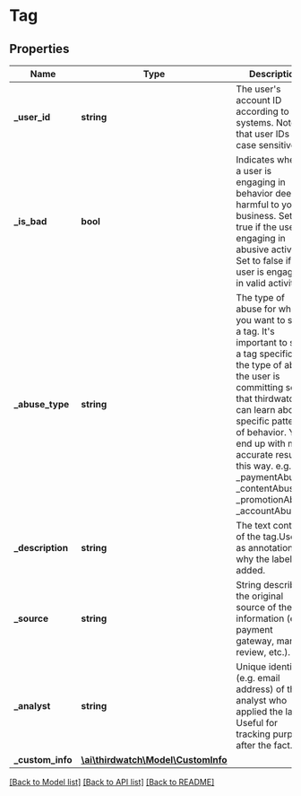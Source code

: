 # Tag

## Properties
Name | Type | Description | Notes
------------ | ------------- | ------------- | -------------
**_user_id** | **string** | The user&#39;s account ID according to your systems. Note that user IDs are case sensitive. | [optional] 
**_is_bad** | **bool** | Indicates whether a user is engaging in behavior deemed harmful to your business. Set to true if the user is engaging in abusive activity. Set to false if the user is engaging in valid activity. | [optional] 
**_abuse_type** | **string** | The type of abuse for which you want to send a tag. It&#39;s important to send a tag specific to the type of abuse the user is committing so that thirdwatch can learn about specific patterns of behavior. You&#39;ll end up with more accurate results this way. e.g. _paymentAbuse, _contentAbuse, _promotionAbuse, _accountAbuse | [optional] 
**_description** | **string** | The text content of the tag.Useful as annotation on why the label was added. | [optional] 
**_source** | **string** | String describing the original source of the tag information (e.g. payment gateway, manual review, etc.). | [optional] 
**_analyst** | **string** | Unique identifier (e.g. email address) of the analyst who applied the label. Useful for tracking purposes after the fact. | [optional] 
**_custom_info** | [**\ai\thirdwatch\Model\CustomInfo**](CustomInfo.md) |  | [optional] 

[[Back to Model list]](../README.md#documentation-for-models) [[Back to API list]](../README.md#documentation-for-api-endpoints) [[Back to README]](../README.md)


